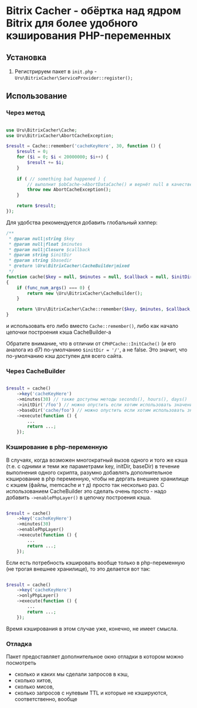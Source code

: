 
# Bitrix Cacher - обёртка над ядром Bitrix для более удобного кэширования PHP-переменных

## Установка

1. Регистрируем пакет в `init.php` - `Uru\BitrixCacher\ServiceProvider::register();`

## Использование

### Через метод

```php

use Uru\BitrixCacher\Cache;
use Uru\BitrixCacher\AbortCacheException;

$result = Cache::remember('cacheKeyHere', 30, function () {
    $result = 0;
    for ($i = 0; $i < 20000000; $i++) {
        $result += $i;
    }
    
    if ( // something bad happened ) {
        // выполнит $obCache->AbortDataCache() и вернёт null в качестве $result
        throw new AbortCacheException();
    }

    return $result;
});

```

Для удобства рекомендуется добавить глобальный хэлпер:

```php
/**
 * @param null|string $key
 * @param null|float $minutes
 * @param null|Closure $callback
 * @param string $initDir
 * @param string $basedir
 * @return \Uru\BitrixCacher\CacheBuilder|mixed
 */
function cache($key = null, $minutes = null, $callback = null, $initDir = '/', $basedir = 'cache')
{
    if (func_num_args() === 0) {
        return new \Uru\BitrixCacher\CacheBuilder();
    }

    return \Uru\BitrixCacher\Cache::remember($key, $minutes, $callback, $initDir, $basedir);
}
```

и использовать его либо вместо `Cache::remember()`, либо как начало цепочки построения кэша CacheBuilder-а

Обратите внимание, что в отличии от `CPHPCache::InitCache()` (и его аналога из d7) по-умолчанию `$initDir = '/'`, а не false.
Это значит, что по-умолчанию кэш доступен для всего сайта.

### Через CacheBuilder

```php

$result = cache()
    ->key('cacheKeyHere')
    ->minutes(30) // также доступны методы seconds(), hours(), days()
    ->initDir('/foo') // можно опустить если хотим использовать значение по-умолчанию
    ->baseDir('cache/foo') // можно опустить если хотим использовать значение по-умолчанию
    ->execute(function () {
        ...
        return ...;
    });
```

### Кэширование в php-переменную

В случаях, когда возможен многократный вызов одного и того же кэша (т.е. с одними и теми же параметрами key, initDir, baseDir) в течение выполнения одного скрипта,
разумно добавлять дополнительное кэширование в php переменную, чтобы не дергать внешнее хранилище с кэшем (файлы, memcache и т д) просто так несколько раз.
С использованием CacheBuilder это сделать очень просто - надо добавить `->enablePhpLayer()` в цепочку построения кэша.

```php

$result = cache()
    ->key('cacheKeyHere')
    ->minutes(30)
    ->enablePhpLayer()
    ->execute(function () {
        ...
        return ...;
    });
```

Если есть потребность кэшировать вообще только в php-переменную (не трогая внешнее хранилище), то это делается вот так:

```php

$result = cache()
    ->key('cacheKeyHere')
    ->onlyPhpLayer()
    ->execute(function () {
        ...
        return ...;
    });
```

Время кэширования в этом случае уже, конечно, не имеет смысла.

### Отладка

Пакет предоставляет дополнительное окно отладки в котором можно посмотреть
- сколько и каких мы сделали запросов в кэш,
- сколько хитов,
- сколько мисов,
- сколько запросов с нулевым TTL и которые не кэшируются, соответственно, вообще
